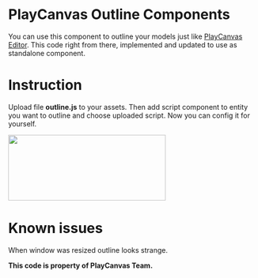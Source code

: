 # PlayCanvas Outline Components

You can use this component to outline your models just like [PlayCanvas Editor](https://playcanvas.com). 
This code right from there, implemented and updated to use as standalone component.

# Instruction

Upload file **outline.js** to your assets. Then add script component to entity you want to outline and choose uploaded script.
Now you can config it for yourself.

<img src="http://forum-files-playcanvas-com.s3-eu-west-1.amazonaws.com/original/2X/2/2ebecb7196e164b79556a933c2c982a16ae6fd65.png" width="318" height="133">

# Known issues
When window was resized outline looks strange.

**__This code is property of PlayCanvas Team.__**

